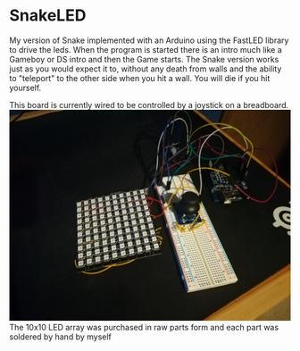 # SnakeLED
My version of Snake implemented with an Arduino using the FastLED library to drive the leds.
When the program is started there is an intro much like a Gameboy or DS intro and then the Game
starts.
The Snake version works just as you would expect it to, without any death from walls and the ability
to "teleport" to the other side when you hit a wall. You will die if you hit yourself.

This board is currently wired to be controlled by a joystick on a breadboard.
![](Images/breadboard.jpg)
The 10x10 LED array was purchased in raw parts form and each part was soldered by hand by myself




